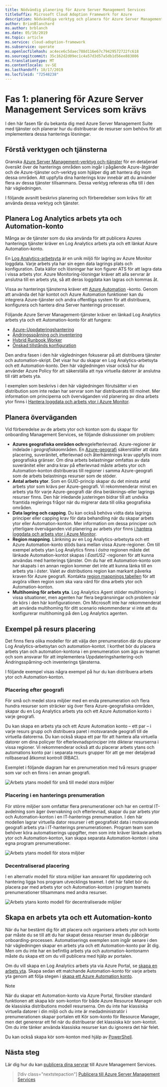 ```yaml
---
title: Nödvändig planering för Azure Server Management Services
titleSuffix: Microsoft Cloud Adoption Framework for Azure
description: Nödvändiga verktyg och planera för Azure Server Management-tjänster.
author: BrianBlanchard
ms.author: brblanch
ms.date: 05/10/2019
ms.topic: article
ms.service: cloud-adoption-framework
ms.subservice: operate
ms.openlocfilehash: ac4ece6c5daec788d116e67c79429572722fc618
ms.sourcegitcommit: 35c162d2d09ec1c4a57d3d57a5db1d56ee883806
ms.translationtype: MT
ms.contentlocale: sv-SE
ms.lasthandoff: 10/17/2019
ms.locfileid: "72548238"
---
```

# <a name="phase-1-prerequisite-planning-for-azure-server-management-services"></a>Fas 1: planering för Azure Server Management Services som krävs

I den här fasen får du bekanta dig med Azure Server Management Suite med tjänster och planerar hur du distribuerar de resurser som behövs för att implementera dessa hanterings lösningar.

## <a name="understand-the-tools-and-services"></a>Förstå verktygen och tjänsterna

Granska [Azure Server Management-verktyg och-tjänster](./tools-services.md) för en detaljerad översikt över de hanterings områden som ingår i pågående Azure-åtgärder och de Azure-tjänster och-verktyg som hjälper dig att hantera dig inom dessa områden. Att uppfylla dina hanterings krav innebär att du använder flera av dessa tjänster tillsammans. Dessa verktyg refereras ofta till i den här vägledningen.

I följande avsnitt beskrivs planering och förberedelser som krävs för att använda dessa verktyg och tjänster.

## <a name="log-analytics-workspace-and-automation-account-planning"></a>Planera Log Analytics arbets yta och Automation-konto

Många av de tjänster som du ska använda för att publicera Azures hanterings tjänster kräver en Log Analytics arbets yta och ett länkat Azure Automation-konto.

En [Log Analytics-arbetsyta](https://docs.microsoft.com/azure/azure-monitor/learn/quick-create-workspace) är en unik miljö för lagring av Azure Monitor loggdata. Varje arbets yta har sin egen data lagrings plats och konfiguration. Data källor och lösningar har kon figurer ATS för att lagra data i vissa arbets ytor. Azure Monitoring-lösningar kräver att alla servrar är anslutna till en arbets yta, så att deras loggdata kan lagras och kommas åt.

Vissa av hanterings tjänsterna kräver ett [Azure Automation](https://docs.microsoft.com/azure/automation/automation-intro) -konto. Genom att använda det här kontot och Azure Automation funktioner kan du integrera Azure-tjänster och andra offentliga system för att distribuera, konfigurera och hantera dina Server hanterings processer.

Följande Azure Server Management-tjänster kräver en länkad Log Analytics arbets yta och ett Automation-konto för att fungera:

- [Azure-Uppdateringshantering](https://docs.microsoft.com/azure/automation/automation-update-management)
- [Ändringsspårning och inventering](https://docs.microsoft.com/azure/automation/change-tracking)
- [Hybrid Runbook Worker](https://docs.microsoft.com/azure/automation/automation-hybrid-runbook-worker)
- [Önskad tillstånds konfiguration](https://docs.microsoft.com/azure/virtual-machines/extensions/dsc-overview)

Den andra fasen i den här vägledningen fokuserar på att distribuera tjänster och automation-skript. Det visar hur du skapar en Log Analytics-arbetsyta och ett Automation-konto. Den här vägledningen visar också hur du använder Azure Policy för att säkerställa att nya virtuella datorer är anslutna till rätt arbets yta.

I exemplen som beskrivs i den här vägledningen förutsätter vi en distribution som inte redan har servrar som har distribuerats till molnet. Mer information om principerna och överväganden vid planering av dina arbets ytor finns i [Hantera loggdata och arbets ytor i Azure Monitor](https://docs.microsoft.com/azure/azure-monitor/platform/manage-access).

## <a name="planning-considerations"></a>Planera överväganden

Vid förberedelse av de arbets ytor och konton som du skapar för onboarding Management Services, se följande diskussioner om problem:

- **Azures geografiska områden och**regelefterlevnad. Azure-regioner är indelade i *geografiska*områden. En [Azure-geografi](https://azure.microsoft.com/global-infrastructure/geographies) säkerställer att data placering, suveränitet, efterlevnad och återhämtnings krav uppfylls inom geografiska gränser. Om dina arbets belastningar omfattas av data suveränitet eller andra krav på efterlevnad måste arbets ytor och Automation-konton distribueras till regioner i samma Azure-geografi som de arbets belastnings resurser som de stöder.
- **Antal arbets ytor**. Som en GUID-princip skapar du det minsta antal arbets ytor som krävs per Azure-geografi. Vi rekommenderar minst en arbets yta för varje Azure-geografi där dina beräknings-eller lagrings resurser finns. Den här inledande justeringen bidrar till att undvika framtida reglerings frågor när du migrerar data till olika geografiska områden.
- **Data lagring och capping**. Du kan också behöva vidta data lagrings principer eller capping krav för data behandling när du skapar arbets ytor eller Automation-konton. Mer information om dessa principer och ytterligare överväganden vid planering av arbets ytor finns [i hantera loggdata och arbets ytor i Azure Monitor](https://docs.microsoft.com/azure/azure-monitor/platform/manage-access).
- **Region mappning**. Länkning av en Log Analytics-arbetsyta och ett Azure Automation-konto stöds bara mellan vissa Azure-regioner. Om till exempel arbets ytan Log Analytics finns i *östra* regionen måste det länkade Automation-kontot skapas i *EastUS2* -regionen för att kunna användas med hanterings tjänster. Om du har ett Automation-konto som har skapats i en annan region kommer det inte att kunna länka till en arbets yta i *öster*. Valet av distributions region kan markant påverka kraven för Azure geografi. Kontakta [region mappnings tabellen](https://docs.microsoft.com/azure/automation/how-to/region-mappings) för att avgöra vilken region som ska vara värd för dina arbets ytor och Automation-konton.
- **Multihoming för arbets yta**. Log Analytics Agent stöder multihoming i vissa situationer, men agenten har flera begränsningar och problem när de körs i den här konfigurationen. Om Microsoft inte har rekommenderat att använda multihoming för ditt scenario rekommenderar vi inte att du konfigurerar multihoming på den Log Analytics agenten.

## <a name="resource-placement-examples"></a>Exempel på resurs placering

Det finns flera olika modeller för att välja den prenumeration där du placerar Log Analytics-arbetsytan och automation-kontot. I korthet bör du placera arbets ytan och automation-kontona i en prenumeration som ägs av teamet och som ansvarar för att implementera Uppdateringshantering-och Ändringsspårning-och inventerings tjänsterna.

I följande exempel visas några exempel på hur du kan distribuera arbets ytor och Automation-konton.

### <a name="placement-by-geography"></a>Placering efter geografi

För små och medel stora miljöer med en enda prenumeration och flera hundra resurser som sträcker sig över flera Azure-geografiska områden, skapar du en Log Analytics arbets yta och ett Azure Automation konto i varje geografi.

Du kan skapa en arbets yta och ett Azure Automation konto – ett par – i varje resurs grupp och distribuera paret i motsvarande geografi till de virtuella datorerna. Du kan också skapa ett par för att hantera alla virtuella datorer om dina policyer för efterlevnadsprinciper inte dikterar resurserna i vissa regioner. Vi rekommenderar också att du placerar arbets ytans och automations konto par i separata resurs grupper för att ge mer detaljerad rollbaserad åtkomst kontroll (RBAC).

Exemplet i följande diagram har en prenumeration med två resurs grupper som var och en finns i en annan geografi.

![Arbets ytans modell för små till medel stora miljöer](./media/workspace-model-small.png)

### <a name="placement-in-a-management-subscription"></a>Placering i en hanterings prenumeration

För större miljöer som omfattar flera prenumerationer och har en central IT-avdelning som äger övervakning och efterlevnad, skapar du par arbets ytor och Automation-konton i en IT-hanterings prenumeration. I den här modellen lagrar virtuella dator resurser i ett geografiskt data i motsvarande geografi arbets yta i IT-hanterings prenumerationen. Program team som behöver köra automatiserings uppgifter, men som inte kräver länkade arbets ytor och Automation-konton, kan skapa separata Automation-konton i sina egna program prenumerationer.

![Arbets ytans modell för stora miljöer](./media/workspace-model-large.png)

### <a name="decentralized-placement"></a>Decentraliserad placering

I en alternativ modell för stora miljöer kan ansvaret för uppdatering och hantering ligga hos program utvecklings teamet. I det här fallet bör du placera par med arbets ytor och Automation-konton i program teamets prenumerationer tillsammans med andra resurser.

  ![Arbets ytans konto modell för decentraliserade miljöer](./media/workspace-model-decentralized.png)

## <a name="create-a-workspace-and-automation-account"></a>Skapa en arbets yta och ett Automation-konto

När du har bestämt dig för att placera och organisera arbets ytor och konto par måste du se till att du har skapat dessa resurser innan du påbörjar onboarding-processen. Automatiserings exemplen som ingår senare i den här vägledningen skapar en arbets yta och ett Automation-konto par åt dig. Men om du inte har en befintlig arbets yta och automation-kontonamn måste du skapa ett om du vill publicera med hjälp av portalen.

Om du vill skapa en Log Analytics arbets yta via Azure Portal, se [skapa en arbets yta](https://docs.microsoft.com/azure/azure-monitor/learn/quick-create-workspace#create-a-workspace). Skapa sedan ett matchande Automation-konto för varje arbets yta genom att följa stegen i [skapa ett Azure Automation konto](https://docs.microsoft.com/azure/automation/automation-quickstart-create-account).

> [!NOTE]
> När du skapar ett Automation-konto via Azure Portal, försöker standard funktionen att skapa kör som-konton för både Azure Resource Manager och de klassiska distributions modell resurserna. Om du inte har klassiska virtuella datorer i din miljö och du inte är medadministratör i prenumerationen skapar portalen ett Kör som-konto för Resource Manager, men det genererar ett fel när du distribuerar det klassiska kör som-kontot. Om du inte tänker använda klassiska resurser kan du ignorera det här felet.
>
> Du kan också skapa kör som-konton med hjälp av [PowerShell](https://docs.microsoft.com/azure/automation/manage-runas-account#create-run-as-account-using-powershell).

## <a name="next-steps"></a>Nästa steg

Lär dig hur du kan [publicera dina servrar](./onboarding-overview.md) till Azure Management Services.

> [!div class="nextstepaction"]
> [Publicera till Azure Server Management Services](./onboarding-overview.md)

